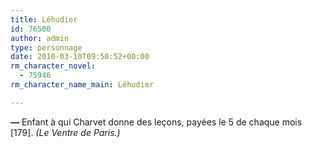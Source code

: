 ```yaml
---
title: Léhudier
id: 76500
author: admin
type: personnage
date: 2010-03-10T09:50:52+00:00
rm_character_novel:
  - 75946
rm_character_name_main: Léhudier

---
```

**—** Enfant à qui Charvet donne des leçons, payées le 5 de chaque mois [179]. _(Le Ventre de Paris.)_
